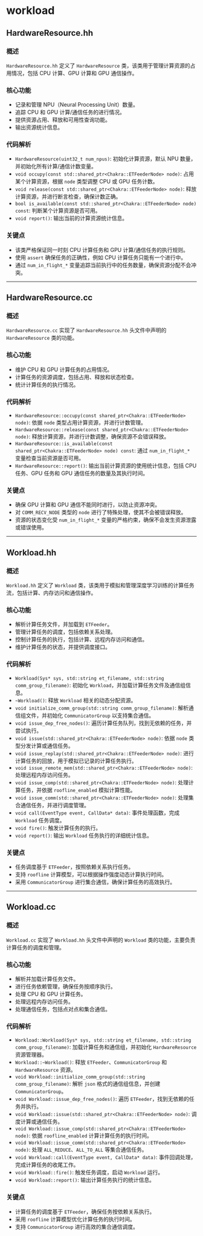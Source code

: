# workload

## **HardwareResource.hh**

### **概述**

`HardwareResource.hh` 定义了 `HardwareResource` 类，该类用于管理计算资源的占用情况，包括 CPU 计算、GPU 计算和 GPU 通信操作。

### **核心功能**

- 记录和管理 NPU（Neural Processing Unit）数量。
- 追踪 CPU 和 GPU 计算/通信任务的进行情况。
- 提供资源占用、释放和可用性查询功能。
- 输出资源统计信息。

### **代码解析**

- `HardwareResource(uint32_t num_npus)`: 初始化计算资源，默认 NPU 数量，并初始化所有计算/通信计数变量。
- `void occupy(const std::shared_ptr<Chakra::ETFeederNode> node)`: 占用某个计算资源，根据 `node` 类型调整 CPU 或 GPU 任务计数。
- `void release(const std::shared_ptr<Chakra::ETFeederNode> node)`: 释放计算资源，并进行断言检查，确保计数正确。
- `bool is_available(const std::shared_ptr<Chakra::ETFeederNode> node) const`: 判断某个计算资源是否可用。
- `void report()`: 输出当前的计算资源统计信息。

### **关键点**

- 该类严格保证同一时刻 CPU 计算任务和 GPU 计算/通信任务的执行规则。
- 使用 `assert` 确保任务的正确性，例如 CPU 计算任务只能有一个进行中。
- 通过 `num_in_flight_*` 变量追踪当前执行中的任务数量，确保资源分配不会冲突。

---

## **HardwareResource.cc**

### **概述**

`HardwareResource.cc` 实现了 `HardwareResource.hh` 头文件中声明的 `HardwareResource` 类的功能。

### **核心功能**

- 维护 CPU 和 GPU 计算任务的占用情况。
- 计算任务的资源调度，包括占用、释放和状态检查。
- 统计计算任务的执行情况。

### **代码解析**

- `HardwareResource::occupy(const shared_ptr<Chakra::ETFeederNode> node)`: 依据 `node` 类型占用计算资源，并进行计数管理。
- `HardwareResource::release(const shared_ptr<Chakra::ETFeederNode> node)`: 释放计算资源，并进行计数调整，确保资源不会错误释放。
- `HardwareResource::is_available(const shared_ptr<Chakra::ETFeederNode> node) const`: 通过 `num_in_flight_*` 变量检查当前资源是否可用。
- `HardwareResource::report()`: 输出当前计算资源的使用统计信息，包括 CPU 任务、GPU 任务和 GPU 通信任务的数量及其执行时间。

### **关键点**

- 确保 GPU 计算和 GPU 通信不能同时进行，以防止资源冲突。
- 对 `COMM_RECV_NODE` 类型的 `node` 进行了特殊处理，使其不会被错误释放。
- 资源的状态变化受 `num_in_flight_*` 变量的严格约束，确保不会发生资源泄露或错误使用。

---

## **Workload.hh**

### **概述**

`Workload.hh` 定义了 `Workload` 类，该类用于模拟和管理深度学习训练的计算任务流，包括计算、内存访问和通信操作。

### **核心功能**

- 解析计算任务文件，并加载到 `ETFeeder`。
- 管理计算任务的调度，包括依赖关系处理。
- 控制计算任务的执行，包括计算、远程内存访问和通信。
- 维护计算任务的状态，并提供调度接口。

### **代码解析**

- `Workload(Sys* sys, std::string et_filename, std::string comm_group_filename)`: 初始化 `Workload`，并加载计算任务文件及通信组信息。
- `~Workload()`: 释放 `Workload` 相关的动态分配资源。
- `void initialize_comm_group(std::string comm_group_filename)`: 解析通信组文件，并初始化 `CommunicatorGroup` 以支持集合通信。
- `void issue_dep_free_nodes()`: 遍历计算任务队列，找到无依赖的任务，并尝试执行。
- `void issue(std::shared_ptr<Chakra::ETFeederNode> node)`: 依据 `node` 类型分发计算或通信任务。
- `void issue_replay(std::shared_ptr<Chakra::ETFeederNode> node)`: 进行计算任务的回放，用于模拟已记录的计算任务执行。
- `void issue_remote_mem(std::shared_ptr<Chakra::ETFeederNode> node)`: 处理远程内存访问任务。
- `void issue_comp(std::shared_ptr<Chakra::ETFeederNode> node)`: 处理计算任务，并依据 `roofline_enabled` 模拟计算性能。
- `void issue_comm(std::shared_ptr<Chakra::ETFeederNode> node)`: 处理集合通信任务，并进行调度管理。
- `void call(EventType event, CallData* data)`: 事件处理函数，完成 `Workload` 任务调度。
- `void fire()`: 触发计算任务的执行。
- `void report()`: 输出 `Workload` 任务执行的详细统计信息。

### **关键点**

- 任务调度基于 `ETFeeder`，按照依赖关系执行任务。
- 支持 `roofline` 计算模型，可以根据操作强度动态计算执行时间。
- 采用 `CommunicatorGroup` 进行集合通信，确保计算任务的高效执行。

---

## **Workload.cc**

### **概述**

`Workload.cc` 实现了 `Workload.hh` 头文件中声明的 `Workload` 类的功能，主要负责计算任务的调度和管理。

### **核心功能**

- 解析并加载计算任务文件。
- 进行任务依赖管理，确保任务按顺序执行。
- 处理 CPU 和 GPU 计算任务。
- 处理远程内存访问任务。
- 处理通信任务，包括点对点和集合通信。

### **代码解析**

- `Workload::Workload(Sys* sys, std::string et_filename, std::string comm_group_filename)`: 加载计算任务和通信组，并初始化 `HardwareResource` 资源管理器。
- `Workload::~Workload()`: 释放 `ETFeeder`、`CommunicatorGroup` 和 `HardwareResource` 资源。
- `void Workload::initialize_comm_group(std::string comm_group_filename)`: 解析 `json` 格式的通信组信息，并创建 `CommunicatorGroup`。
- `void Workload::issue_dep_free_nodes()`: 遍历 `ETFeeder`，找到无依赖的任务并执行。
- `void Workload::issue(std::shared_ptr<Chakra::ETFeederNode> node)`: 调度计算或通信任务。
- `void Workload::issue_comp(std::shared_ptr<Chakra::ETFeederNode> node)`: 依据 `roofline_enabled` 计算计算任务的执行时间。
- `void Workload::issue_comm(std::shared_ptr<Chakra::ETFeederNode> node)`: 处理 `ALL_REDUCE`、`ALL_TO_ALL` 等集合通信任务。
- `void Workload::call(EventType event, CallData* data)`: 事件回调处理，完成计算任务的收尾工作。
- `void Workload::fire()`: 触发任务调度，启动 `Workload` 运行。
- `void Workload::report()`: 输出计算任务执行的统计信息。

### **关键点**

- 计算任务的调度基于 `ETFeeder`，确保任务按依赖关系执行。
- 采用 `roofline` 计算模型优化计算任务的执行时间。
- 支持 `CommunicatorGroup` 进行高效的集合通信调度。